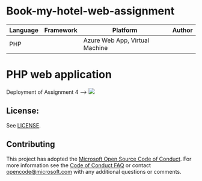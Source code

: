 # Book-my-hotel-web-assignment

| Language | Framework | Platform | Author |
| -------- | -------- |--------|--------|
| PHP |  | Azure Web App, Virtual Machine| |


# PHP web application

Deployment of Assignment 4 -->
![](http://bookmyhotel.azurewebsites.net/)

## License:

See [LICENSE](LICENSE).

## Contributing

This project has adopted the [Microsoft Open Source Code of Conduct](https://opensource.microsoft.com/codeofconduct/). For more information see the [Code of Conduct FAQ](https://opensource.microsoft.com/codeofconduct/faq/) or contact [opencode@microsoft.com](mailto:opencode@microsoft.com) with any additional questions or comments.

